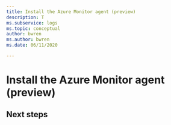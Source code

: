 ```yaml
---
title: Install the Azure Monitor agent (preview)
description: T
ms.subservice: logs
ms.topic: conceptual
author: bwren
ms.author: bwren
ms.date: 06/11/2020

---
```


# Install the Azure Monitor agent (preview)



## Next steps

